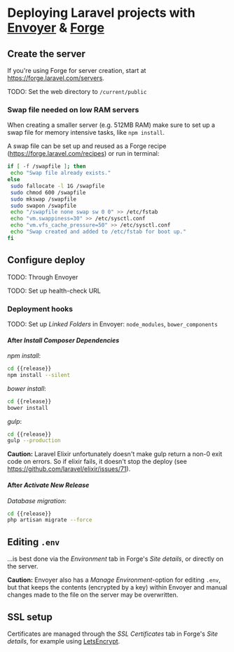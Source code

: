 # Deploying Laravel projects with [Envoyer](https://envoyer.io/) & [Forge](https://forge.laravel.com/)

## Create the server
If you're using Forge for server creation, start at https://forge.laravel.com/servers.

TODO: Set the web directory to `/current/public`

### Swap file needed on low RAM servers
When creating a smaller server (e.g. 512MB RAM) make sure to set up a swap file for memory intensive tasks, like `npm install`.

A swap file can be set up and reused as a Forge recipe (https://forge.laravel.com/recipes) or run in terminal:

```sh
if [ -f /swapfile ]; then
 echo "Swap file already exists."
else
 sudo fallocate -l 1G /swapfile
 sudo chmod 600 /swapfile
 sudo mkswap /swapfile
 sudo swapon /swapfile
 echo "/swapfile none swap sw 0 0" >> /etc/fstab
 echo "vm.swappiness=30" >> /etc/sysctl.conf
 echo "vm.vfs_cache_pressure=50" >> /etc/sysctl.conf
 echo "Swap created and added to /etc/fstab for boot up."
fi
```

## Configure deploy
TODO: Through Envoyer

TODO: Set up health-check URL

### Deployment hooks
TODO: Set up _Linked Folders_ in Envoyer: `node_modules`, `bower_components`

#### After _Install Composer Dependencies_
_npm install_:
```sh
cd {{release}}
npm install --silent
```

_bower install_:
```sh
cd {{release}}
bower install
```

_gulp_:
```sh
cd {{release}}
gulp --production
```

**Caution:** Laravel Elixir unfortunately doesn't make gulp return a non-0 exit code on errors. So if elixir fails, it doesn't stop the deploy (see https://github.com/laravel/elixir/issues/71).

#### After _Activate New Release_
_Database migration_:
```sh
cd {{release}}
php artisan migrate --force
```

## Editing `.env`
...is best done via the _Environment_ tab in Forge's _Site details_, or directly on the server.

**Caution:** Envoyer also has a _Manage Environment_-option for editing `.env`, but that keeps the contents (encrypted by a key) within Envoyer and manual changes made to the file on the server may be overwritten.

## SSL setup
Certificates are managed through the _SSL Certificates_ tab in Forge's _Site details_, for example using [LetsEncrypt](https://letsencrypt.org).

